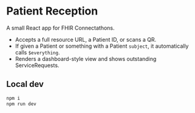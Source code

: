 # Patient Reception

A small React app for FHIR Connectathons.

- Accepts a full resource URL, a Patient ID, or scans a QR.
- If given a Patient or something with a Patient `subject`, it automatically calls `$everything`.
- Renders a dashboard-style view and shows outstanding ServiceRequests.

## Local dev

```bash
npm i
npm run dev
